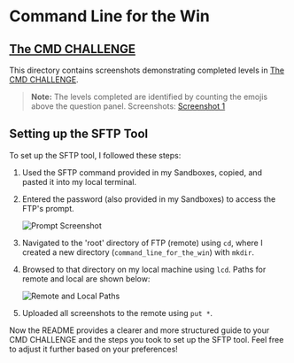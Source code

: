 # Command Line for the Win

## [The CMD CHALLENGE](https://intranet.alxswe.com/rltoken/a83_NOBEtXgFr1Yqej0HYA)

This directory contains screenshots demonstrating completed levels in [The CMD CHALLENGE](https://intranet.alxswe.com/rltoken/a83_NOBEtXgFr1Yqej0HYA).

> **Note:** The levels completed are identified by counting the emojis above the question panel.
> Screenshots: [Screenshot 1](/home/rangira/Pictures/Screenshots/Screenshot%20from%202023-12-07%2012-08-07.png)

## Setting up the SFTP Tool

To set up the SFTP tool, I followed these steps:

1. Used the SFTP command provided in my Sandboxes, copied, and pasted it into my local terminal.
2. Entered the password (also provided in my Sandboxes) to access the FTP's prompt.

   ![Prompt Screenshot](/home/rangira/Pictures/Screenshots/Screenshot%20from%202023-12-07%2012-03-20.png)

3. Navigated to the 'root' directory of FTP (remote) using `cd`, where I created a new directory (`command_line_for_the_win`) with `mkdir`.
4. Browsed to that directory on my local machine using `lcd`. Paths for remote and local are shown below:

   ![Remote and Local Paths](/home/rangira/Pictures/Screenshots/Screenshot%20from%202023-12-07%2011-59-57.png)

5. Uploaded all screenshots to the remote using `put *`.

Now the README provides a clearer and more structured guide to your CMD CHALLENGE and the steps you took to set up the SFTP tool. Feel free to adjust it further based on your preferences!


